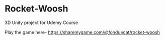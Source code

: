 # Rocket-Woosh
3D Unity project for Udemy Course

Play the game here- https://sharemygame.com/@fonduecat/rocket-woosh
